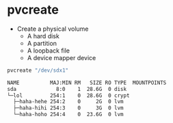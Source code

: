 # pvcreate

- Create a physical volume
  - A hard disk
  - A partition
  - A loopback file
  - A device mapper device

```sh
pvcreate "/dev/sdx1"
```

```txt
NAME          MAJ:MIN RM   SIZE RO TYPE  MOUNTPOINTS
sda             8:0    1  28.6G  0 disk
└─lol         254:1    0  28.6G  0 crypt
  ├─haha-hehe 254:2    0     2G  0 lvm
  ├─haha-hihi 254:3    0     3G  0 lvm
  └─haha-hoho 254:4    0  23.6G  0 lvm
```
